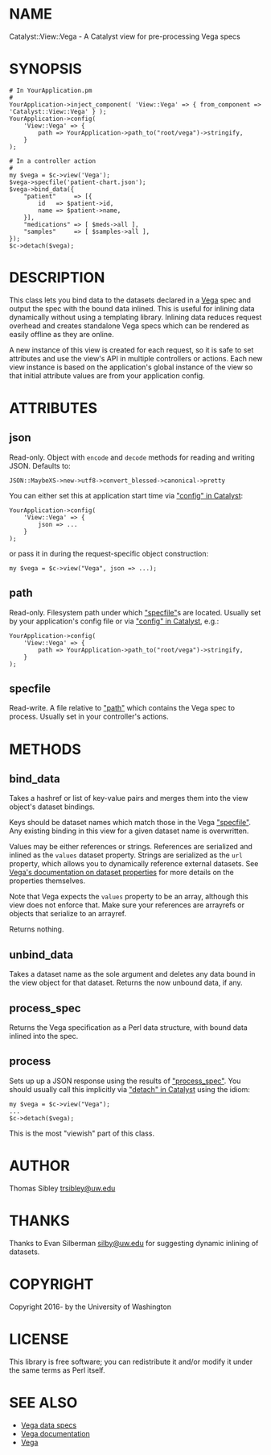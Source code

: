 # NAME

Catalyst::View::Vega - A Catalyst view for pre-processing Vega specs

# SYNOPSIS

    # In YourApplication.pm
    #
    YourApplication->inject_component( 'View::Vega' => { from_component => 'Catalyst::View::Vega' } );
    YourApplication->config(
        'View::Vega' => {
            path => YourApplication->path_to("root/vega")->stringify,
        }
    );

    # In a controller action
    #
    my $vega = $c->view('Vega');
    $vega->specfile('patient-chart.json');
    $vega->bind_data({
        "patient"     => [{
            id   => $patient->id,
            name => $patient->name,
        }],
        "medications" => [ $meds->all ],
        "samples"     => [ $samples->all ],
    });
    $c->detach($vega);

# DESCRIPTION

This class lets you bind data to the datasets declared in a
[Vega](https://vega.github.io/vega/) spec and output the spec with the bound
data inlined.  This is useful for inlining data dynamically without using a
templating library.  Inlining data reduces request overhead and creates
standalone Vega specs which can be rendered as easily offline as they are
online.

A new instance of this view is created for each request, so it is safe to set
attributes and use the view's API in multiple controllers or actions.  Each new
view instance is based on the application's global instance of the view so that
initial attribute values are from your application config.

# ATTRIBUTES

## json

Read-only.  Object with `encode` and `decode` methods for reading and writing
JSON.  Defaults to:

    JSON::MaybeXS->new->utf8->convert_blessed->canonical->pretty

You can either set this at application start time via ["config" in Catalyst](https://metacpan.org/pod/Catalyst#config):

    YourApplication->config(
        'View::Vega' => {
            json => ...
        }
    );

or pass it in during the request-specific object construction:

    my $vega = $c->view("Vega", json => ...);

## path

Read-only.  Filesystem path under which ["specfile"](#specfile)s are located.  Usually set
by your application's config file or via ["config" in Catalyst](https://metacpan.org/pod/Catalyst#config), e.g.:

    YourApplication->config(
        'View::Vega' => {
            path => YourApplication->path_to("root/vega")->stringify,
        }
    );

## specfile

Read-write.  A file relative to ["path"](#path) which contains the Vega spec to
process.  Usually set in your controller's actions.

# METHODS

## bind\_data

Takes a hashref or list of key-value pairs and merges them into the view
object's dataset bindings.

Keys should be dataset names which match those in the Vega ["specfile"](#specfile).  Any
existing binding in this view for a given dataset name is overwritten.

Values may be either references or strings.  References are serialized and
inlined as the `values` dataset property.  Strings are serialized as the
`url` property, which allows you to dynamically reference external datasets.
See [Vega's documentation on dataset properties](https://github.com/vega/vega/wiki/Data#data-properties)
for more details on the properties themselves.

Note that Vega expects the `values` property to be an array, although this
view does not enforce that.  Make sure your references are arrayrefs or objects
that serialize to an arrayref.

Returns nothing.

## unbind\_data

Takes a dataset name as the sole argument and deletes any data bound in the
view object for that dataset.  Returns the now unbound data, if any.

## process\_spec

Returns the Vega specification as a Perl data structure, with bound data
inlined into the spec.

## process

Sets up up a JSON response using the results of ["process\_spec"](#process_spec).  You should
usually call this implicitly via ["detach" in Catalyst](https://metacpan.org/pod/Catalyst#detach) using the idiom:

    my $vega = $c->view("Vega");
    ...
    $c->detach($vega);

This is the most "viewish" part of this class.

# AUTHOR

Thomas Sibley <trsibley@uw.edu>

# THANKS

Thanks to Evan Silberman <silby@uw.edu> for suggesting dynamic inlining
of datasets.

# COPYRIGHT

Copyright 2016- by the University of Washington

# LICENSE

This library is free software; you can redistribute it and/or modify
it under the same terms as Perl itself.

# SEE ALSO

- [Vega data specs](https://github.com/vega/vega/wiki/Data)
- [Vega documentation](https://github.com/vega/vega/wiki/Documentation)
- [Vega](https://vega.github.io/vega/)
